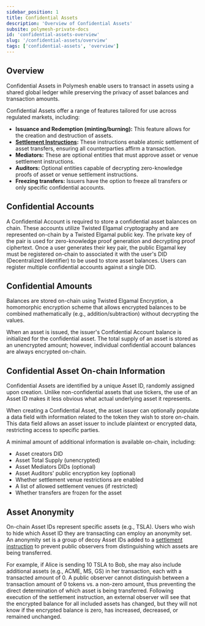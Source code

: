 ```yaml
---
sidebar_position: 1
title: Confidential Assets
description: 'Overview of Confidential Assets'
subsite: polymesh-private-docs
id: 'confidential-assets-overview'
slug: '/confidential-assets/overview'
tags: ['confidential-assets', 'overview']
---
```


## Overview

Confidential Assets in Polymesh enable users to transact in assets using a shared global ledger while preserving the privacy of asset balances and transaction amounts.

Confidential Assets offer a range of features tailored for use across regulated markets, including:

- **Issuance and Redemption (minting/burning):** This feature allows for the creation and destruction of assets.
- **[Settlement Instructions](./settlement.md):** These instructions enable atomic settlement of asset transfers, ensuring all counterparties affirm a transaction.
- **Mediators:** These are optional entities that must approve asset or venue settlement instructions.
- **Auditors:** Optional entities capable of decrypting zero-knowledge proofs of asset or venue settlement instructions.
- **Freezing transfers:** Issuers have the option to freeze all transfers or only specific confidential accounts.

## Confidential Accounts

A Confidential Account is required to store a confidential asset balances on chain. These accounts utilize Twisted Elgamal cryptography and are represented on-chain by a Twisted Elgamal public key. The private key of the pair is used for zero-knowledge proof generation and decrypting proof ciphertext. Once a user generates their key pair, the public Elgamal key must be registered on-chain to associated it with the user's DID (Decentralized Identifier) to be used to store asset balances. Users can register multiple confidential accounts against a single DID.

## Confidential Amounts

Balances are stored on-chain using Twisted Elgamal Encryption, a homomorphic encryption scheme that allows encrypted balances to be combined mathematically (e.g., addition/subtraction) without decrypting the values.

When an asset is issued, the issuer's Confidential Account balance is initialized for the confidential asset. The total supply of an asset is stored as an unencrypted amount; however, individual confidential account balances are always encrypted on-chain.

## Confidential Asset On-chain Information

Confidential Assets are identified by a unique Asset ID, randomly assigned upon creation. Unlike non-confidential assets that use tickers, the use of an Asset ID makes it less obvious what actual underlying asset it represents.

When creating a Confidential Asset, the asset issuer can optionally populate a data field with information related to the token they wish to store on-chain. This data field allows an asset issuer to include plaintext or encrypted data, restricting access to specific parties.

A minimal amount of additional information is available on-chain, including:

- Asset creators DID
- Asset Total Supply (unencrypted)
- Asset Mediators DIDs (optional)
- Asset Auditors' public encryption key (optional)
- Whether settlement venue restrictions are enabled
- A list of allowed settlement venues (if restricted)
- Whether transfers are frozen for the asset

## Asset Anonymity

On-chain Asset IDs represent specific assets (e.g., TSLA). Users who wish to hide which Asset ID they are transacting can employ an anonymity set. An anonymity set is a group of decoy Asset IDs added to a [settlement instruction](./settlement.md) to prevent public observers from distinguishing which assets are being transferred.

For example, if Alice is sending 10 TSLA to Bob, she may also include additional assets (e.g., ACME, MS, GS) in her transaction, each with a transacted amount of 0. A public observer cannot distinguish between a transaction amount of 0 tokens vs. a non-zero amount, thus preventing the direct determination of which asset is being transferred. Following execution of the settlement instruction, an external observer will see that the encrypted balance for all included assets has changed, but they will not know if the encrypted balance is zero, has increased, decreased, or remained unchanged.
